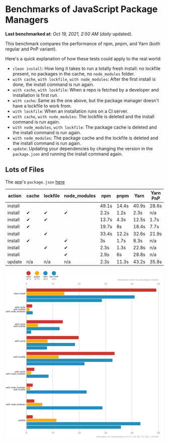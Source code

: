 # Benchmarks of JavaScript Package Managers

**Last benchmarked at**: _Oct 19, 2021, 2:50 AM_ (_daily_ updated).

This benchmark compares the performance of npm, pnpm, and Yarn (both regular and PnP variant).

Here's a quick explanation of how these tests could apply to the real world:

- `clean install`: How long it takes to run a totally fresh install: no lockfile present, no packages in the cache, no `node_modules` folder.
- `with cache`, `with lockfile`, `with node_modules`: After the first install is done, the install command is run again.
- `with cache`, `with lockfile`: When a repo is fetched by a developer and installation is first run.
- `with cache`: Same as the one above, but the package manager doesn't have a lockfile to work from.
- `with lockfile`: When an installation runs on a CI server.
- `with cache`, `with node_modules`: The lockfile is deleted and the install command is run again.
- `with node_modules`, `with lockfile`: The package cache is deleted and the install command is run again.
- `with node_modules`: The package cache and the lockfile is deleted and the install command is run again.
- `update`: Updating your dependencies by changing the version in the `package.json` and running the install command again.

## Lots of Files

The app's `package.json` [here](https://github.com/pnpm/pnpm.github.io/blob/main/benchmarks/fixtures/alotta-files/package.json)

| action  | cache | lockfile | node_modules| npm | pnpm | Yarn | Yarn PnP |
| ---     | ---   | ---      | ---         | --- | ---  | ---  | ---      |
| install |       |          |             | 49.1s | 14.4s | 40.9s | 28.6s |
| install | ✔     | ✔        | ✔           | 2.2s | 1.2s | 2.3s | n/a |
| install | ✔     | ✔        |             | 13.7s | 4.3s | 12.5s | 1.7s |
| install | ✔     |          |             | 19.7s | 8s | 18.4s | 7.7s |
| install |       | ✔        |             | 33.4s | 12.2s | 32.6s | 21.9s |
| install | ✔     |          | ✔           | 3s | 1.7s | 8.3s | n/a |
| install |       | ✔        | ✔           | 2.3s | 1.3s | 22.8s | n/a |
| install |       |          | ✔           | 2.9s | 6s | 28.8s | n/a |
| update  | n/a | n/a | n/a | 2.3s | 11.3s | 43.2s | 35.8s |

![Graph of the alotta-files results](../../static/img/benchmarks/alotta-files.svg)